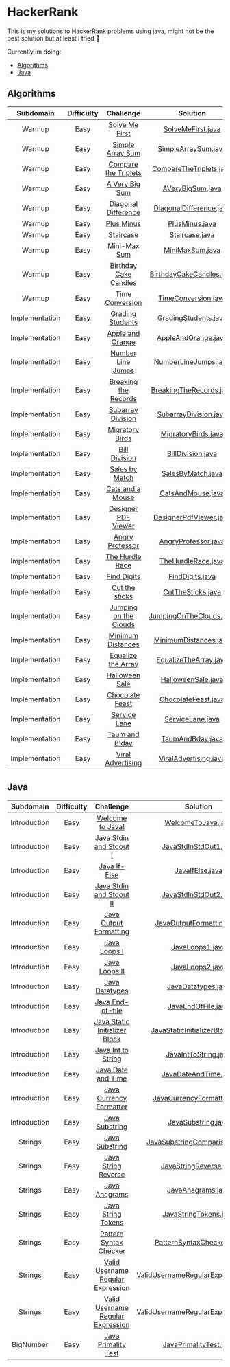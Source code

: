 # HackerRank
This is my solutions to [HackerRank](https://www.hackerrank.com) problems using java, might not be the best solution but at least i tried :ghost:

Currently im doing:
* [Algorithms](#algorithms)
* [Java](#java)

## Algorithms
| Subdomain | Difficulty | Challenge | Solution |
|:---------:|:----------:|:---------:|:--------:|
|Warmup|Easy|[Solve Me First](https://www.hackerrank.com/challenges/solve-me-first/problem)|[SolveMeFirst.java](algorithms/SolveMeFirst.java)|
|Warmup|Easy|[Simple Array Sum](https://www.hackerrank.com/challenges/simple-array-sum/problem)|[SimpleArraySum.java](algorithms/SimpleArraySum.java)|
|Warmup|Easy|[Compare the Triplets](https://www.hackerrank.com/challenges/compare-the-triplets/problem)|[CompareTheTriplets.java](algorithms/CompareTheTriplets.java)|
|Warmup|Easy|[A Very Big Sum](https://www.hackerrank.com/challenges/a-very-big-sum/problem)|[AVeryBigSum.java](algorithms/AVeryBigSum.java)|
|Warmup|Easy|[Diagonal Difference](https://www.hackerrank.com/challenges/diagonal-difference/problem)|[DiagonalDifference.java](algorithms/DiagonalDifference.java)|
|Warmup|Easy|[Plus Minus](https://www.hackerrank.com/challenges/plus-minus/problem)|[PlusMinus.java](algorithms/PlusMinus.java)|
|Warmup|Easy|[Staircase](https://www.hackerrank.com/challenges/staircase/problem)|[Staircase.java](algorithms/Staircase.java)|
|Warmup|Easy|[Mini-Max Sum](https://www.hackerrank.com/challenges/mini-max-sum/problem)|[MiniMaxSum.java](algorithms/MiniMaxSum.java)|
|Warmup|Easy|[Birthday Cake Candles](https://www.hackerrank.com/challenges/birthday-cake-candles/problem)|[BirthdayCakeCandles.java](algorithms/BirthdayCakeCandles.java)|
|Warmup|Easy|[Time Conversion](https://www.hackerrank.com/challenges/time-conversion/problem)|[TimeConversion.java](algorithms/TimeConversion.java)|
|Implementation|Easy|[Grading Students](https://www.hackerrank.com/challenges/grading/problem)|[GradingStudents.java](algorithms/GradingStudents.java)|
|Implementation|Easy|[Apple and Orange](https://www.hackerrank.com/challenges/apple-and-orange/problem)|[AppleAndOrange.java](algorithms/AppleAndOrange.java)|
|Implementation|Easy|[Number Line Jumps](https://www.hackerrank.com/challenges/kangaroo/problem)|[NumberLineJumps.java](algorithms/NumberLineJumps.java)|
|Implementation|Easy|[Breaking the Records](https://www.hackerrank.com/challenges/breaking-best-and-worst-records/problem)|[BreakingTheRecords.java](algorithms/BreakingTheRecords.java)|
|Implementation|Easy|[Subarray Division](https://www.hackerrank.com/challenges/the-birthday-bar/problem)|[SubarrayDivision.java](algorithms/SubArrayDivision.java)|
|Implementation|Easy|[Migratory Birds](https://www.hackerrank.com/challenges/migratory-birds/problem)|[MigratoryBirds.java](algorithms/MigratoryBirds.java)|
|Implementation|Easy|[Bill Division](https://www.hackerrank.com/challenges/bon-appetit/problem)|[BillDivision.java](algorithms/BillDivision.java)|
|Implementation|Easy|[Sales by Match](https://www.hackerrank.com/challenges/sock-merchant/problem)|[SalesByMatch.java](algorithms/SalesByMatch.java)|
|Implementation|Easy|[Cats and a Mouse](https://www.hackerrank.com/challenges/cats-and-a-mouse/problem)|[CatsAndMouse.java](algorithms/CatsAndMouse.java)|
|Implementation|Easy|[Designer PDF Viewer](https://www.hackerrank.com/challenges/designer-pdf-viewer/problem)|[DesignerPdfViewer.java](algorithms/DesignerPdfViewer.java)|
|Implementation|Easy|[Angry Professor](https://www.hackerrank.com/challenges/angry-professor/problem)|[AngryProfessor.java](algorithms/AngryProfessor.java)|
|Implementation|Easy|[The Hurdle Race](https://www.hackerrank.com/challenges/the-hurdle-race/problem)|[TheHurdleRace.java](algorithms/TheHurdleRace.java)|
|Implementation|Easy|[Find Digits](https://www.hackerrank.com/challenges/find-digits/problem)|[FindDigits.java](algorithms/FindDigits.java)|
|Implementation|Easy|[Cut the sticks](https://www.hackerrank.com/challenges/cut-the-sticks/problem)|[CutTheSticks.java](algorithms/CutTheSticks.java)|
|Implementation|Easy|[Jumping on the Clouds](https://www.hackerrank.com/challenges/jumping-on-the-clouds/problem)|[JumpingOnTheClouds.java](algorithms/JumpingOnTheClouds.java)|
|Implementation|Easy|[Minimum Distances](https://www.hackerrank.com/challenges/minimum-distances/problem)|[MinimumDistances.java](algorithms/MinimumDistances.java)|
|Implementation|Easy|[Equalize the Array](https://www.hackerrank.com/challenges/equality-in-a-array/problem)|[EqualizeTheArray.java](algorithms/EqualizeTheArray.java)|
|Implementation|Easy|[Halloween Sale](https://www.hackerrank.com/challenges/halloween-sale/problem)|[HalloweenSale.java](algorithms/HallowenSale.java)|
|Implementation|Easy|[Chocolate Feast](https://www.hackerrank.com/challenges/chocolate-feast/problem)|[ChocolateFeast.java](algorithms/ChocolateFeast.java)|
|Implementation|Easy|[Service Lane](https://www.hackerrank.com/challenges/service-lane/problem)|[ServiceLane.java](algorithms/ServiceLane.java)|
|Implementation|Easy|[Taum and B'day](https://www.hackerrank.com/challenges/taum-and-bday/problem)|[TaumAndBday.java](algorithms/TaumAndBday.java)|
|Implementation|Easy|[Viral Advertising](https://www.hackerrank.com/challenges/strange-advertising/problem)|[ViralAdvertising.java](algorithms/ViralAdvertising.java)|



## Java
| Subdomain | Difficulty | Challenge | Solution |
|:---------:|:----------:|:---------:|:--------:|
|Introduction|Easy|[Welcome to Java!](https://www.hackerrank.com/challenges/welcome-to-java/problem)|[WelcomeToJava.java](java/WelcomeToJava.java)|
|Introduction|Easy|[Java Stdin and Stdout I](https://www.hackerrank.com/challenges/java-stdin-and-stdout-1/problem)|[JavaStdInStdOut1.java](java/JavaStdInStdOut1.java)|
|Introduction|Easy|[Java If-Else](https://www.hackerrank.com/challenges/java-if-else/problem)|[JavaIfElse.java](java/JavaIfElse.java)|
|Introduction|Easy|[Java Stdin and Stdout II](https://www.hackerrank.com/challenges/java-stdin-stdout)|[JavaStdInStdOut2.java](java/JavaStdInStdOut2.java)|
|Introduction|Easy|[Java Output Formatting](https://www.hackerrank.com/challenges/java-output-formatting/problem)|[JavaOutputFormatting.java](java/JavaOutputFormatting.java)|
|Introduction|Easy|[Java Loops I](https://www.hackerrank.com/challenges/java-loops-i/problem)|[JavaLoops1.java](java/JavaLoops1.java)|
|Introduction|Easy|[Java Loops II](https://www.hackerrank.com/challenges/java-loops/problem)|[JavaLoops2.java](java/JavaLoops2.java)|
|Introduction|Easy|[Java Datatypes](https://www.hackerrank.com/challenges/java-datatypes/problem)|[JavaDatatypes.java](java/JavaDatatypes.java)|
|Introduction|Easy|[Java End-of-file](https://www.hackerrank.com/challenges/java-end-of-file/problem)|[JavaEndOfFile.java](java/JavaEndOfFile.java)|
|Introduction|Easy|[Java Static Initializer Block](https://www.hackerrank.com/challenges/java-static-initializer-block/problem)|[JavaStaticInitializerBlock.java](java/JavaStaticInitializerBlock.java)|
|Introduction|Easy|[Java Int to String](https://www.hackerrank.com/challenges/java-int-to-string/problem)|[JavaIntToString.java](java/JavaIntToString.java)|
|Introduction|Easy|[Java Date and Time](https://www.hackerrank.com/challenges/java-date-and-time/problem)|[JavaDateAndTime.java](java/JavaDateAndTime.java)|
|Introduction|Easy|[Java Currency Formatter](https://www.hackerrank.com/challenges/java-currency-formatter/problem)|[JavaCurrencyFormatter.java](java/JavaCurrencyFormatter.java)|
|Introduction|Easy|[Java Substring](https://www.hackerrank.com/challenges/java-substring/problem)|[JavaSubstring.java](java/JavaSubstring.java)|
|Strings|Easy|[Java Substring](https://www.hackerrank.com/challenges/java-string-compare/problem)|[JavaSubstringComparisons.java](java/JavaSubstringComparisons.java)|
|Strings|Easy|[Java String Reverse](https://www.hackerrank.com/challenges/java-string-reverse/problem)|[JavaStringReverse.java](java/JavaStringReverse.java)|
|Strings|Easy|[Java Anagrams](https://www.hackerrank.com/challenges/java-anagrams/problem)|[JavaAnagrams.java](java/JavaAnagrams.java)|
|Strings|Easy|[Java String Tokens](https://www.hackerrank.com/challenges/java-string-tokens/problem)|[JavaStringTokens.java](java/JavaStringTokens.java)|
|Strings|Easy|[Pattern Syntax Checker](https://www.hackerrank.com/challenges/pattern-syntax-checker/problem)|[PatternSyntaxChecker.java](java/PatternSyntaxChecker.java)|
|Strings|Easy|[Valid Username Regular Expression](https://www.hackerrank.com/challenges/valid-username-checker/problem)|[ValidUsernameRegularExpression.java](java/ValidUsernameRegularExpression.java)|
|Strings|Easy|[Valid Username Regular Expression](https://www.hackerrank.com/challenges/valid-username-checker/problem)|[ValidUsernameRegularExpression.java](java/ValidUsernameRegularExpression.java)|
|BigNumber|Easy|[Java Primality Test](https://www.hackerrank.com/challenges/java-primality-test/problem)|[JavaPrimalityTest.java](java/JavaPrimalityTest.java)|
